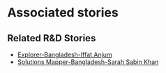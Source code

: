 # Associated stories

<!-- !!DO NOT REMOVE!! start autogenerated hyperlinks -->
## Related R&D Stories
- [Explorer\-Bangladesh\-Iffat Anjum](/RnD-Archive/stories/?doc=Explorers_BGD)
- [Solutions Mapper\-Bangladesh\-Sarah Sabin Khan](/RnD-Archive/stories/?doc=SolutionMappers_BGD)
<!-- !!DO NOT REMOVE!! end autogenerated hyperlinks -->